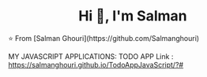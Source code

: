 <h1 align="center">Hi 👋, I'm Salman</h1>
⭐ From [Salman Ghouri](https://github.com/Salmanghouri)

MY JAVASCRIPT APPLICATIONS:
TODO APP Link : https://salmanghouri.github.io/TodoAppJavaScript/?#


